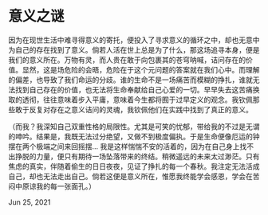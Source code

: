 # **意义之谜** 

因为在现世生活中难寻得意义的寄托，便投入了寻求意义的循环之中，却也无意中为自己的存在找到了意义。倘若人活在世上总是为了什么，那这场追寻本身，便是我们的意义所在。万物有灵，而人贵在敢于向包裹其的苍穹呐喊，诘问存在的价值。显然，这是场危险的会晤，危险在于这个元问题的答案就在我们心中。而理解的偏差，也导致了我们命运的分歧。谁的生命不是一场痛苦而模糊的挣扎，谁就无法找到自己存在的价值，也无法将生命奉献给自己心爱的一切。早早失去这苦痛换取的透彻，往往意味着步入平庸，意味着今生都将囿于过早定义的观念。我钦佩那些敢于反复对存在之意义诘问的灵魂，我钦佩他们在实践中找到了真正的意义。





（而我？我深知自己双重性格的局限性。尤其是可笑的忧郁，带给我的不过是无谓的呻吟。结果是，我既无法过分绝望，又做不到极度偏执。于是生命便像厄运的钟摆在两个极端之间来回摇摆… 我是这样惴惴不安的活着的，因为在自己身上找不出挣脱的力量，便只有期待一场坠落带来的终结。稍微遥远的未来太过渺茫。只有焦虑的真实，伴随着偷生的日日夜夜，见证了挣扎的每一个春秋。我注定无法活成自己，却也无法走出自己。倘若这便是意义所在，惟愿我终能学会感恩，学会在苦闷中原谅我的每一张面孔。）

Jun 25, 2021